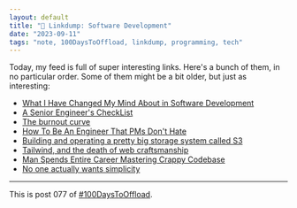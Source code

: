 ```yaml
---
layout: default
title: "🔗 Linkdump: Software Development"
date: "2023-09-11"
tags: "note, 100DaysToOffload, linkdump, programming, tech"
---
```


Today, my feed is full of super interesting links. Here's a bunch of them, in no particular order. Some of them might be a bit older, but just as interesting:

- [What I Have Changed My Mind About in Software Development](https://henrikwarne.com/2023/09/10/what-i-have-changed-my-mind-about-in-software-development/)
- [A Senior Engineer's CheckList](https://littleblah.com/post/2019-09-01-senior-engineer-checklist/)
- [The burnout curve](https://thoughtshrapnel.com/2023/09/11/the-burnout-curve/)
- [How To Be An Engineer That PMs Don't Hate](https://staysaasy.com/engineering/2023/06/18/how-to-be-an-engineer-pms-down-hate.html)
- [Building and operating a pretty big storage system called S3](https://www.allthingsdistributed.com/2023/07/building-and-operating-a-pretty-big-storage-system.html)
- [Tailwind, and the death of web craftsmanship](https://pdx.su/blog/2023-07-26-tailwind-and-the-death-of-craftsmanship/)
- [Man Spends Entire Career Mastering Crappy Codebase](https://taylor.town/entire-career)
- [No one actually wants simplicity](https://lukeplant.me.uk/blog/posts/no-one-actually-wants-simplicity/)

---

This is post 077 of [#100DaysToOffload](https://100daystooffload.com/).